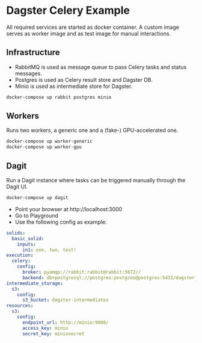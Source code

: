 
# Dagster Celery Example

All required services are started as docker container. A custom image serves as worker image 
and as test image for manual interactions.

## Infrastructure

- RabbitMQ is used as message queue to pass Celery tasks and status messages. 
- Postgres is used as Celery result store and Dagster DB. 
- Minio is used as intermediate store for Dagster.

```bash
docker-compose up rabbit postgres minio
```


## Workers

Runs two workers, a generic one and a (fake-) GPU-accelerated one.

```bash
docker-compose up worker-generic 
docker-compose up worker-gpu 
```



## Dagit

Run a Dagit instance where tasks can be triggered manually through the Dagit UI.

```bash
docker-compose up dagit
```

- Point your browser at http://localhost:3000
- Go to Playground
- Use the following config as example:

```yaml
solids: 
  basic_solid:
    inputs:
      in1: one, two, test!
execution:
  celery:
    config:
      broker: pyamqp://rabbit:rabbit@rabbit:5672//
      backend: db+postgresql://postgres:postgres@postgres:5432/dagster_celery
intermediate_storage:
  s3:
    config:
      s3_bucket: dagster-intermediates
resources:
  s3:
    config:
      endpoint_url: http://minio:9000/
      access_key: minio
      secret_key: miniosecret
```
